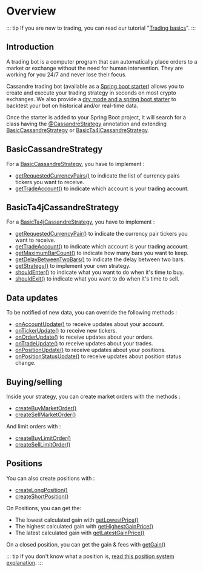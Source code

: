# Overview

::: tip
If you are new to trading, you can read our tutorial "[Trading basics](../ressources/trading-basics.md)".
:::

## Introduction
A trading bot is a computer program that can automatically place orders to a market or exchange without the need for human intervention. They are working for you 24/7 and never lose their focus.

Cassandre trading bot (available as a [Spring boot starter](https://mvnrepository.com/artifact/tech.cassandre.trading.bot/cassandre-trading-bot-spring-boot-starter)) allows you to create and execute your trading strategy in seconds on most crypto exchanges. We also provide a [dry mode and a spring boot starter](../learn/dry-mode-and-backtesting.md) to backtest your bot on historical and/or real-time data.

Once the starter is added to your Spring Boot project, it will search for a class having the [@CassandreStrategy](https://www.javadoc.io/doc/tech.cassandre.trading.bot/cassandre-trading-bot-spring-boot-autoconfigure/latest/tech/cassandre/trading/bot/strategy/CassandreStrategy.html) annotation and extending [BasicCassandreStrategy](https://www.javadoc.io/doc/tech.cassandre.trading.bot/cassandre-trading-bot-spring-boot-autoconfigure/latest/tech/cassandre/trading/bot/strategy/BasicCassandreStrategy.html) or [BasicTa4jCassandreStrategy](https://www.javadoc.io/doc/tech.cassandre.trading.bot/cassandre-trading-bot-spring-boot-autoconfigure/latest/tech/cassandre/trading/bot/strategy/BasicTa4jCassandreStrategy.html).

## BasicCassandreStrategy
For a [BasicCassandreStrategy](https://www.javadoc.io/doc/tech.cassandre.trading.bot/cassandre-trading-bot-spring-boot-autoconfigure/latest/tech/cassandre/trading/bot/strategy/BasicCassandreStrategy.html), you have to implement : 

* [getRequestedCurrencyPairs()](https://www.javadoc.io/doc/tech.cassandre.trading.bot/cassandre-trading-bot-spring-boot-autoconfigure/latest/tech/cassandre/trading/bot/strategy/CassandreStrategyInterface.html#getRequestedCurrencyPairs%28%29) to indicate the list of currency pairs tickers you want to receive.
* [getTradeAccount()](https://www.javadoc.io/doc/tech.cassandre.trading.bot/cassandre-trading-bot-spring-boot-autoconfigure/latest/tech/cassandre/trading/bot/strategy/CassandreStrategyInterface.html#getTradeAccount%28java.util.Set%29) to indicate which account is your trading account.

## BasicTa4jCassandreStrategy
For a [BasicTa4jCassandreStrategy](https://www.javadoc.io/doc/tech.cassandre.trading.bot/cassandre-trading-bot-spring-boot-autoconfigure/latest/tech/cassandre/trading/bot/strategy/BasicTa4jCassandreStrategy.html), you have to implement :

* [getRequestedCurrencyPair()](https://www.javadoc.io/doc/tech.cassandre.trading.bot/cassandre-trading-bot-spring-boot-autoconfigure/latest/tech/cassandre/trading/bot/strategy/BasicTa4jCassandreStrategy.html#getRequestedCurrencyPair%28%29) to indicate the currency pair tickers you want to receive.
* [getTradeAccount()](https://www.javadoc.io/doc/tech.cassandre.trading.bot/cassandre-trading-bot-spring-boot-autoconfigure/latest/tech/cassandre/trading/bot/strategy/GenericCassandreStrategy.html#getTradeAccount%28%29) to indicate which account is your trading account.
* [getMaximumBarCount()](https://www.javadoc.io/doc/tech.cassandre.trading.bot/cassandre-trading-bot-spring-boot-autoconfigure/latest/tech/cassandre/trading/bot/strategy/BasicTa4jCassandreStrategy.html#getMaximumBarCount%28%29) to indicate how many bars you want to keep.
* [getDelayBetweenTwoBars()](https://www.javadoc.io/doc/tech.cassandre.trading.bot/cassandre-trading-bot-spring-boot-autoconfigure/latest/tech/cassandre/trading/bot/strategy/BasicTa4jCassandreStrategy.html#getDelayBetweenTwoBars%28%29) to indicate the delay between two bars.
* [getStrategy()](https://www.javadoc.io/doc/tech.cassandre.trading.bot/cassandre-trading-bot-spring-boot-autoconfigure/latest/tech/cassandre/trading/bot/strategy/BasicTa4jCassandreStrategy.html#getStrategy%28%29) to implement your own strategy.
* [shouldEnter()](https://www.javadoc.io/doc/tech.cassandre.trading.bot/cassandre-trading-bot-spring-boot-autoconfigure/latest/tech/cassandre/trading/bot/strategy/BasicTa4jCassandreStrategy.html#shouldEnter%28%29) to indicate what you want to do when it's time to buy.
* [shouldExit()](https://www.javadoc.io/doc/tech.cassandre.trading.bot/cassandre-trading-bot-spring-boot-autoconfigure/latest/tech/cassandre/trading/bot/strategy/BasicTa4jCassandreStrategy.html#shouldExit%28%29) to indicate what you want to do when it's time to sell.

## Data updates
To be notified of new data, you can override the following methods : 

* [onAccountUpdate()](https://www.javadoc.io/doc/tech.cassandre.trading.bot/cassandre-trading-bot-spring-boot-autoconfigure/latest/tech/cassandre/trading/bot/strategy/GenericCassandreStrategy.html#onAccountUpdate%28tech.cassandre.trading.bot.dto.user.AccountDTO%29) to receive updates about your account.
* [onTickerUpdate()](https://www.javadoc.io/doc/tech.cassandre.trading.bot/cassandre-trading-bot-spring-boot-autoconfigure/latest/tech/cassandre/trading/bot/strategy/GenericCassandreStrategy.html#onTickerUpdate%28tech.cassandre.trading.bot.dto.market.TickerDTO%29) to receive new tickers.
* [onOrderUpdate()](https://www.javadoc.io/doc/tech.cassandre.trading.bot/cassandre-trading-bot-spring-boot-autoconfigure/latest/tech/cassandre/trading/bot/strategy/GenericCassandreStrategy.html#onOrderUpdate%28tech.cassandre.trading.bot.dto.trade.OrderDTO%29) to receive updates about your orders.
* [onTradeUpdate()](https://www.javadoc.io/doc/tech.cassandre.trading.bot/cassandre-trading-bot-spring-boot-autoconfigure/latest/tech/cassandre/trading/bot/strategy/GenericCassandreStrategy.html#onTradeUpdate%28tech.cassandre.trading.bot.dto.trade.TradeDTO%29) to receive updates about your trades.
* [onPositionUpdate()](https://www.javadoc.io/doc/tech.cassandre.trading.bot/cassandre-trading-bot-spring-boot-autoconfigure/latest/tech/cassandre/trading/bot/strategy/GenericCassandreStrategy.html#onPositionUpdate%28tech.cassandre.trading.bot.dto.position.PositionDTO%29) to receive updates about your positions.
* [onPositionStatusUpdate()](https://www.javadoc.io/doc/tech.cassandre.trading.bot/cassandre-trading-bot-spring-boot-autoconfigure/latest/tech/cassandre/trading/bot/strategy/GenericCassandreStrategy.html#onPositionStatusUpdate%28tech.cassandre.trading.bot.dto.position.PositionDTO%29) to receive updates about position status change.

## Buying/selling
Inside your strategy, you can create market orders with the methods :

* [createBuyMarketOrder()](https://www.javadoc.io/doc/tech.cassandre.trading.bot/cassandre-trading-bot-spring-boot-autoconfigure/latest/tech/cassandre/trading/bot/strategy/GenericCassandreStrategy.html#createBuyMarketOrder%28tech.cassandre.trading.bot.dto.util.CurrencyPairDTO,java.math.BigDecimal%29)
* [createSellMarketOrder()](https://www.javadoc.io/doc/tech.cassandre.trading.bot/cassandre-trading-bot-spring-boot-autoconfigure/latest/tech/cassandre/trading/bot/strategy/GenericCassandreStrategy.html#createSellMarketOrder%28tech.cassandre.trading.bot.dto.util.CurrencyPairDTO,java.math.BigDecimal%29)

And limit orders with :

* [createBuyLimitOrder()](https://www.javadoc.io/doc/tech.cassandre.trading.bot/cassandre-trading-bot-spring-boot-autoconfigure/latest/tech/cassandre/trading/bot/strategy/GenericCassandreStrategy.html#createBuyLimitOrder%28tech.cassandre.trading.bot.dto.util.CurrencyPairDTO,java.math.BigDecimal,java.math.BigDecimal%29)
* [createSellLimitOrder()](https://www.javadoc.io/doc/tech.cassandre.trading.bot/cassandre-trading-bot-spring-boot-autoconfigure/latest/tech/cassandre/trading/bot/strategy/GenericCassandreStrategy.html#createSellLimitOrder%28tech.cassandre.trading.bot.dto.util.CurrencyPairDTO,java.math.BigDecimal,java.math.BigDecimal%29)

## Positions
You can also create positions with :

* [createLongPosition()](https://www.javadoc.io/doc/tech.cassandre.trading.bot/cassandre-trading-bot-spring-boot-autoconfigure/latest/tech/cassandre/trading/bot/strategy/GenericCassandreStrategy.html#createLongPosition%28tech.cassandre.trading.bot.dto.util.CurrencyPairDTO,java.math.BigDecimal,tech.cassandre.trading.bot.dto.position.PositionRulesDTO%29)
* [createShortPosition()](https://www.javadoc.io/doc/tech.cassandre.trading.bot/cassandre-trading-bot-spring-boot-autoconfigure/latest/tech/cassandre/trading/bot/strategy/GenericCassandreStrategy.html#createShortPosition(tech.cassandre.trading.bot.dto.util.CurrencyPairDTO,java.math.BigDecimal,tech.cassandre.trading.bot.dto.position.PositionRulesDTO))

On Positions, you can get the:
* The lowest calculated gain with [getLowestPrice()](https://www.javadoc.io/doc/tech.cassandre.trading.bot/cassandre-trading-bot-spring-boot-autoconfigure/latest/tech/cassandre/trading/bot/dto/position/PositionDTO.html#getLowestCalculatedGain())
* The highest calculated gain with [getHighestGainPrice()](https://www.javadoc.io/doc/tech.cassandre.trading.bot/cassandre-trading-bot-spring-boot-autoconfigure/latest/tech/cassandre/trading/bot/dto/position/PositionDTO.html#getHighestGainPrice())
* The latest calculated gain with [getLatestGainPrice()](https://www.javadoc.io/doc/tech.cassandre.trading.bot/cassandre-trading-bot-spring-boot-autoconfigure/latest/tech/cassandre/trading/bot/dto/position/PositionDTO.html#getLatestGainPrice())

On a closed position, you can get the gain & fees with [getGain()](https://www.javadoc.io/doc/tech.cassandre.trading.bot/cassandre-trading-bot-spring-boot-autoconfigure/latest/tech/cassandre/trading/bot/dto/position/PositionDTO.html#getGain())

::: tip
If you don't know what a position is, [read this position system explanation](../learn/position-management.md).
:::